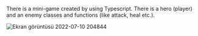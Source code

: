There is a mini-game created by using Typescript. There is a hero (player) and an enemy classes and functions (like attack, heal etc.).


![Ekran görüntüsü 2022-07-10 204844](https://user-images.githubusercontent.com/105422632/178156225-370adb10-ddf9-4df0-9b30-53d4f7e22251.png)
